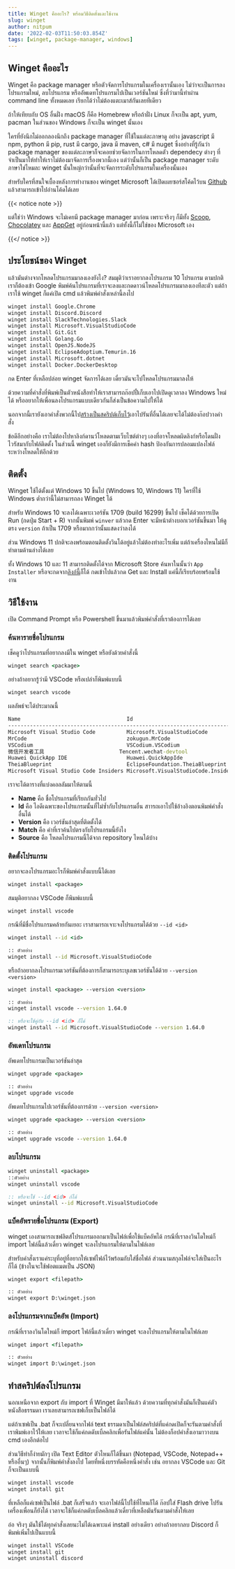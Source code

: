 ```yaml
---
title: Winget คืออะไร? พร้อมวิธีติดตั้งและใช้งาน
slug: winget
author: nitpum
date: '2022-02-03T11:50:03.854Z'
tags: [winget, package-manager, windows]
---
```


## Winget คืออะไร

Winget คือ package manager หรือตัวจัดการโปรแกรมในเครื่องเรานั้นเอง ไม่ว่าจะเป็นการลงโปรแกรมใหม่, ลบโปรแกรม หรืออัพเดทโปรแกรมไปเป็นเวอร์ชันใหม่ ซึ่งที่ว่ามานี้ทำผ่าน command line ทั้งหมดเลย เรียกได้ว่าไม่ต้องแตะเมาส์กันเลยทีเดียว

ถ้าให้เทียบกับ OS อื่นฝั่ง macOS ก็คือ Homebrew หรือถ้าฝั่ง Linux ก็จะเป็น apt, yum, pacman ในส่วนของ Windows ก็จะเป็น winget นั้นเอง

ใครที่ยังนึกไม่ออกลองนึกถึง package manager ที่ใช้ในแต่ละภาษาดู อย่าง javascript มี npm, python มี pip, rust มี cargo, java มี maven, c# มี nuget ซึ่งอย่างที่รู้กันว่า package manager ของแต่ละภาษาก็จะคอยช่วยจัดการในการโหลดตัว dependecy ต่างๆ ที่จำเป็นมาให้ทำให้เราไม่ต้องมาจัดการเรื่องพวกนี้เอง แต่ว่านั้นก็เป็น package manager ระดับภาษาใช่ไหมละ winget นั้นใหญ่กว่านั้นที่จะจัดการระดับโปรแกรมในเครื่องนั้นเอง

สำหรับใครที่สนใจเบื้องหลังการทำงานของ winget Microsoft ได้เปิดเผยซอร์สโค้ดไว้บน [Github](https://github.com/microsoft/winget-cli) แล้วสามารถเข้าไปอ่านโค้ดได้เลย

{{< notice note >}}

แต่ใช่ว่า Windows จะไม่เคยมี package manager มาก่อน เพราะจริงๆ ก็มีทั้ง [Scoop](https://scoop.sh/), [Chocolatey](https://chocolatey.org/) และ [AppGet](https://appget.net/) อยู่ก่อนหน้านี้แล้ว แต่ทั้งนี้ก็ไม่ใช่ของ Microsoft เอง

{{</ notice >}}

## ประโยชน์ของ Winget

แล้วมันต่างจากโหลดโปรแกรมมาลงเองยังไง? สมมุติว่าเราอยากลงโปรแกรม 10 โปรแกรม ตามปกติเราก็ต้องเข้า Google พิมพ์ค้นโปรแกรมที่เราจะลงและกดดาวน์โหลดโปรแกรมมาลงเองทีละตัว แต่ถ้าเราใช้ winget ก็แค่เปิด cmd แล้วพิมพ์คำสั่งเหล่านี้ลงไป

```bat
winget install Google.Chrome
winget install Discord.Discord
winget install SlackTechnologies.Slack
winget install Microsoft.VisualStudioCode
winget install Git.Git
winget install Golang.Go
winget install OpenJS.NodeJS
winget install EclipseAdoptium.Temurin.16
winget install Microsoft.dotnet
winget install Docker.DockerDesktop
```

กด Enter ที่เหลือปล่อย winget จัดการได้เลย เดี๋ยวมันจะไปโหลดโปรแกรมมาลงให้

ด้วยความที่คำสั่งที่พิมพ์เป็นตัวหนังสือทำให้เราสามารถก๊อปปี้เก็บเอาไปเปิดดูเวลาลง Windows ใหม่ได้ 
หรืออยากให้เพื่อนลงโปรแกรมแบบเดียวกันก็ส่งเป็นข้อความไปให้ได้

นอกจากนี้เรายังเอาคำสั่งพวกนี้ไป[สร้างเป็นสคริปต์เก็บไว้](#ทำสครปตลงโปรแกรม)เอาไปรันที่อื่นได้เลยจะได้ไม่ต้องก๊อปวางคำสั่ง

ข้อดีอีกอย่างคือ เราไม่ต้องไปหาลิงก์ดานว์โหลดตามเว็บไซต์ต่างๆ เองที่อาจโหลดผิดลิงก์หรือโดนฝั่งไวรัสมากับไฟล์ติดตั้ง ในส่วนนี้ winget เองก็ยังมีการเช็คค่า hash ป้องกันการปลอมแปลงไฟล์ระหว่างโหลดให้อีกด้วย


## ติดตั้ง

Winget ใช้ได้ตั้งแต่ Windows 10 ขึ้นไป (Windows 10, Windows 11) ใครที่ใช้ Windows ต่ำกว่านี้ไม่สามารถลง Winget ได้

สำหรับ Windows 10 จะลงได้เฉพาะเวอร์ชัน 1709 (build 16299) ขึ้นไป เช็คได้ด้วยการเปิด Run (กดปุ่ม Start + R) จากนั้นพิมพ์ `winver` แล้วกด Enter จะมีหน้าต่างบอกเวอร์ชันขึ้นมา ให้ดูตรง `version` ถ้าเป็น 1709 หรือมากกว่านั้นแสดงว่าลงได้

ส่วน Windows 11 ปกติจะลงพร้อมตอนติดตั้งวินโด้อยู่แล้วไม่ต้องทำอะไรเพิ่ม แต่ถ้าเครื่องไหนไม่มีก็ทำตามด้านล่างได้เลย

ทั้ง Windows 10 และ 11 สามารถติดตั้งได้จาก Microsoft Store ค้นหาในนั้นว่า `App Installer` หรือจะกดจาก[ลิงก์นี้](https://www.microsoft.com/en-us/p/app-installer/9nblggh4nns1)ก็ได้ กดเข้าไปแล้วกด Get และ Install แค่นี้ก็เรียบร้อยพร้อมใช้งาน

## วิธีใช้งาน

เปิด Command Prompt หรือ Powershell ขึ้นมาแล้วพิมพ์คำสั่งที่เราต้องการได้เลย

### ค้นหารายชื่อโปรแกรม

เช็คดูว่าโปรแกรมที่อยากลงมีใน winget หรือยังด้วยคำสั่งนี้

```bat
winget search <package>
```

อย่างถ้าอยากรู้ว่ามี VSCode หรือเปล่าก็พิมพ์แบบนี้

```bat
winget search vscode
```

ผลลัพธ์จะได้ประมาณนี้

```bat
Name                                  Id                                  Version      Match                    Source
----------------------------------------------------------------------------------------------------------------------
Microsoft Visual Studio Code          Microsoft.VisualStudioCode          1.64.0       Moniker: vscode          winget
MrCode                                zokugun.MrCode                      1.62.3.21323 Tag: vscode              winget
VSCodium                              VSCodium.VSCodium                   1.64.0       Tag: vscode              winget
微信开发者工具                        Tencent.wechat-devtool              1.05.2108130 Tag: vscode              winget
Huawei QuickApp IDE                   Huawei.QuickAppIde                  11.4.2       Tag: vscode              winget
TheiaBlueprint                        EclipseFoundation.TheiaBlueprint    1.16.0       Tag: vscode              winget
Microsoft Visual Studio Code Insiders Microsoft.VisualStudioCode.Insiders 1.65.0       Moniker: vscode-insiders winget
```

เราจะได้ตารางที่แบ่งคอลลัมมาให้ตามนี้
- **Name** คือ ชื่อโปรแกรมที่เรียกกันทั่วไป
- **Id** คือ ไอดีเฉพาะของโปรแกรมนั้นที่ไม่ซ้ำกับโปรแกรมอื่น สาารถเอาไปใช้อ้างอิงตอนพิมพ์คำสั่งอื่นได้
- **Version** คือ เวอร์ชันล่าสุดที่ติดตั้งได้
- **Match** คือ คำที่เราค้นไปตรงกับโปรแกรมนี้ยังไง
- **Source** คือ โหลดโปรแกรมนี้ได้จาก repository ไหนได้บ้าง

### ติดตั้งโปรแกรม

อยากจะลงโปรแกรมอะไรก็พิมพ์คำสั่งแบบนี้ได้เลย

```bat
winget install <package>
```

สมมุติอยากลง VSCode ก็พิมพ์แบบนี้

```bat
winget install vscode
```

กรณีที่มีชื่อโปรแกรมคล้ายกันเยอะ เราสามารถเจาะจงโปรแกรมได้ด้วย `--id <id>`

```bat
winget install --id <id>

:: ตัวอย่าง
winget install --id Microsoft.VisualStudioCode
```

หรือถ้าอยากลงโปรแกรมเวอร์ชันที่ต้องการก็สามารถระบุเลขเวอร์ชันได้ด้วย `--version <version>`

```bat
winget install <package> --version <version>

:: ตัวอย่าง
winget install vscode --version 1.64.0

:: หรือจะใช้คู่กับ --id <id> ก็ได้
winget install --id Microsoft.VisualStudioCode --version 1.64.0
```

### อัพเดทโปรแกรม

อัพเดทโปรแกรมเป็นเวอร์ชันล่าสุด

```bat
winget upgrade <package>

:: ตัวอย่าง
winget upgrade vscode
```

อัพเดทโปรแกรมไปเวอร์ชันที่ต้องการด้วย `--version <version>`

```bat
winget upgrade <package> --version <version>

:: ตัวอย่าง
winget upgrade vscode --version 1.64.0
```

### ลบโปรแกรม

```bat
winget uninstall <package>
::ตัวอย่าง
winget uninstall vscode

:: หรือจะใช้ --id <id> ก้ได้
winget uninstall --id Microsoft.VisualStudioCode
```

### แบ็คอัพรายชื่อโปรแกรม (Export)

winget เองสามารถเซฟลิตส์โปรแกรมออกมาเป็นไฟล์เพื่อใช้แบ็คอัพได้ กรณีที่เราลงวินโดใหม่ก็ import ไฟล์นี้แล้วเดี๋ยว winget จะลงโปรแกรมให้ตามในไฟล์เลย

สำหรับคำสั่งเราแค่ระบุที่อยู่ที่อยากให้เซฟไฟล์ไว้พร้อมกับใส่ชื่อไฟล์ ส่วนนามสกุลไฟล์จะใส่เป็นอะไรก็ได้ (ข้างในจะใช้ฟอตแมตเป็น JSON)

```bat
winget export <filepath>

:: ตัวอย่าง
winget export D:\winget.json
```

### ลงโปรแกรมจากแบ็คอัพ (Import)

กรณีที่เราลงวินโดใหม่ก็ import ไฟล์นี้แล้วเดี๋ยว winget จะลงโปรแกรมให้ตามในไฟล์เลย

```bat
winget import <filepath>

:: ตัวอย่าง
winget import D:\winget.json
```

## ทำสคริปต์ลงโปรแกรม

นอกเหนือจาก export กับ import ที่ Winget มีมาให้แล้ว ด้วยความที่ทุกคำสั่งมันก็เป็นแค่ตัวหนังสือธรรมดา เราเลยสามารถเซฟเก็บเป็นไฟล์ได้

แต่ถ้าเซฟเป็น .bat ก็จะเปลี่ยนจากไฟล์ text ธรรมดาเป็นไฟล์สคริปต์ที่แค่กดเปิดก็จะรันตามคำสั่งที่เราพิมพ์เอาไว้ให้เลย เวลาจะใช้ก็แค่กดดับเบิ้ลคลิกเพื่อรันไฟล์แค่นั้น ไม่ต้องก็อปคำสั่งเอามาวางบน cmd เองอีกต่อไป

ส่วนวิธีทำก็ง่ายมักๆ เปิด Text Editor ตัวไหนก็ได้ขึ้นมา (Notepad, VSCode, Notepad++ หรืออื่นๆ) จากนั้นก็พิมพ์คำสั่งลงไป โดยที่หนึ่งบรรทัดคือหนึ่งคำสั่ง เช่น อยากลง VSCode และ Git ก็จะเป็นแบบนี้

```bat
winget install vscode
winget install git
```

ที่เหลือก็แค่เซฟเป็นไฟล์ .bat ก็เสร็จแล้ว จะเอาไฟล์นี้ไปใช้ที่ไหนก็ได้ ก๊อปใส่ Flash drive ไปรันเครื่องเพื่อนก็ยังได้ เวลาจะใช้ก็แค่กดดับเบิ้ลคลิกแล้วเดี๋ยวที่เหลือมันรันตามคำสั่งให้เลย

อ๋อ จริงๆ มันใช้ได้ทุกคำสั่งเลยนะไม่ได้เฉพาะแค่ install อย่างเดียว อย่างถ้าอยากลบ Discord ก็พิมพ์เพิ่มไปเป็นแบบนี้

```bat
winget install VSCode
winget install git
winget uninstall discord
```